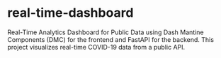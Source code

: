 # real-time-dashboard
Real-Time Analytics Dashboard for Public Data using Dash Mantine Components (DMC) for the frontend and FastAPI for the backend. This project visualizes real-time COVID-19 data from a public API.
